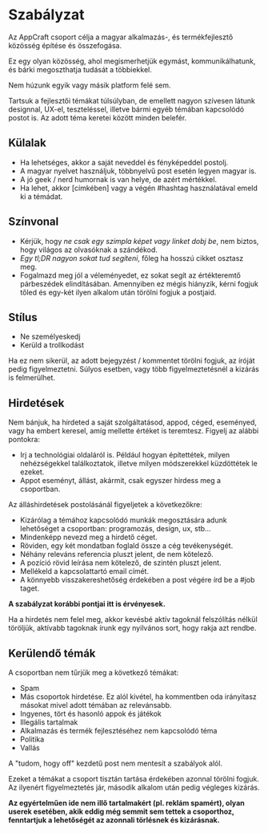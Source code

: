 # Szabályzat

Az AppCraft csoport célja a magyar alkalmazás-, és termékfejlesztő közösség építése és összefogása.

Ez egy olyan közösség, ahol megismerhetjük egymást, kommunikálhatunk, és bárki megoszthatja tudását a többiekkel.

Nem húzunk egyik vagy másik platform felé sem.

Tartsuk a fejlesztői témákat túlsúlyban, de emellett nagyon szívesen látunk designnal, UX-el, teszteléssel, illetve bármi 
egyéb témában kapcsolódó postot is. Az adott téma keretei között minden belefér.

## Külalak

- Ha lehetséges, akkor a saját neveddel és fényképeddel postolj.
- A magyar nyelvet használjuk, többnyelvű post esetén legyen magyar is.
- A jó geek / nerd humornak is van helye, de azért mértékkel.
- Ha lehet, akkor [címkében] vagy a végén #hashtag használatával emeld ki a témádat.

## Színvonal

- Kérjük, hogy *ne csak egy szimpla képet vagy linket dobj be*, nem biztos, hogy világos az olvasóknak a szándékod.
- *Egy tl;DR nagyon sokat tud segíteni*, főleg ha hosszú cikket osztasz meg.
- Fogalmazd meg jól a véleményedet, ez sokat segít az értékteremtő párbeszédek elindításában.
  Amennyiben ez mégis hiányzik, kérni fogjuk tőled és egy-két ilyen alkalom után törölni fogjuk a postjaid.

## Stílus
- Ne személyeskedj
- Kerüld a trollkodást

Ha ez nem sikerül, az adott bejegyzést / kommentet törölni fogjuk, az íróját pedig figyelmeztetni.
Súlyos esetben, vagy több figyelmeztetésnél a kizárás is felmerülhet.

## Hirdetések

Nem bánjuk, ha hirdeted a saját szolgáltatásod, appod, céged, eseményed, vagy ha embert keresel, amíg mellette
értéket is teremtesz. Figyelj az alábbi pontokra:

- Irj a technológiai oldaláról is. Például hogyan építettétek, milyen nehézségekkel találkoztatok,
 illetve milyen módszerekkel küzdöttétek le ezeket.
- Appot eseményt, állást, akármit, csak egyszer hirdess meg a csoportban.

Az álláshirdetések postolásánál figyeljetek a következőkre:

- Kizárólag a témához kapcsolódó munkák megosztására adunk lehetőséget a csoportban: programozás,
  design, ux, stb...
- Mindenképp nevezd meg a hirdető céget.
- Röviden, egy két mondatban foglald össze a cég tevékenységét.
- Néhány releváns referencia pluszt jelent, de nem kötelező.
- A pozíció rövid leírása nem kötelező, de szintén pluszt jelent.
- Mellékeld a kapcsolattartó email címét.
- A könnyebb visszakereshetőség érdekében a post végére írd be a #job taget.

**A szabályzat korábbi pontjai itt is érvényesek.**

Ha a hirdetés nem felel meg, akkor kevésbé aktív tagoknál felszólítás nélkül töröljük, aktívabb tagoknak írunk egy nyilvános sort,
hogy rakja azt rendbe.

## Kerülendő témák

A csoportban nem tűrjük meg a következő témákat:
- Spam
- Más csoportok hirdetése. Ez alól kivétel, ha kommentben oda irányítasz másokat mivel adott témában az relevánsabb.
- Ingyenes, tört és hasonló appok és játékok
- Illegális tartalmak
- Alkalmazás és termék fejlesztéséhez nem kapcsolódó téma
- Politika
- Vallás

A "tudom, hogy off" kezdetű post nem mentesít a szabályok alól.

Ezeket a témákat a csoport tisztán tartása érdekében azonnal törölni fogjuk. Az ilyenért figyelmeztetés jár,
második alkalom után pedig végleges kizárás.

**Az egyértelműen ide nem illő tartalmakért (pl. reklám spamért), olyan userek esetében, akik eddig még semmit sem tettek a
csoporthoz, fenntartjuk a lehetőségét az azonnali törlésnek és kizárásnak.**
